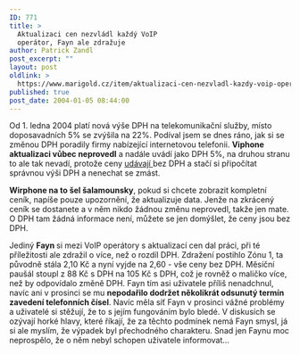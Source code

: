 ```yaml
---
ID: 771
title: >
  Aktualizaci cen nezvládl každý VoIP
  operátor, Fayn ale zdražuje
author: Patrick Zandl
post_excerpt: ""
layout: post
oldlink: >
  https://www.marigold.cz/item/aktualizaci-cen-nezvladl-kazdy-voip-operator-fayn-ale-zdrazuje
published: true
post_date: 2004-01-05 08:44:00
---
```

<p>
Od 1. ledna 2004 platí nová výše DPH na telekomunikační služby, místo doposavadních 5% se zvýšila na 22%. Podíval jsem se dnes ráno, jak si se změnou DPH poradily firmy nabízející internetovou telefonii. <STRONG>Viphone aktualizaci vůbec neprovedl</STRONG> a nadále uvádí jako DPH 5%, na druhou stranu to ale tak nevadí, protože ceny <A href="http://www.viphone.cz/cenik_vol_viphone.htm" target=_blank>udávají </A>bez DPH a stačí si připočítat správnou výši DPH a nenechat se zmást. </p>

<p>
<STRONG>Wirphone na to šel šalamounsky</STRONG>, pokud si chcete zobrazit kompletní ceník, napíše pouze upozornění, že aktualizuje data. Jenže na zkrácený ceník se dostanete a v něm nikdo žádnou změnu neprovedl, takže jen mate. O DPH tam žádná informace není, můžete se jen domýšlet, že ceny jsou bez DPH. </p>

<p>
Jediný <STRONG>Fayn </STRONG>si mezi VoIP operátory s aktualizací cen dal práci, při té příležitosti ale zdražil o více, než o rozdíl DPH. Zdražení postihlo Zónu 1, ta původně stála 2,10 Kč a nyní vyjde na 2,60 - vše ceny bez DPH. Měsíční paušál stoupl z 88 Kč s DPH na 105 Kč s DPH, což je rovněž o maličko více, než by odpovídalo změně DPH. Fayn tím asi uživatele příliš nenadchnul, navíc ani v prosinci se mu <STRONG>nepodařilo dodržet několikrát odsunutý termín zavedení telefonních čísel</STRONG>. Navíc měla síť Fayn v prosinci vážné problémy a uživatelé si stěžují, že to s jejím fungováním bylo bledé. V diskusích se ozývají horké hlavy, které říkají, že za těchto podmínek nemá Fayn smysl, já si ale myslím, že výpadek byl přechodného charakteru. Snad jen Faynu moc neprospělo, že o něm nebyl schopen uživatele informovat...</p>

